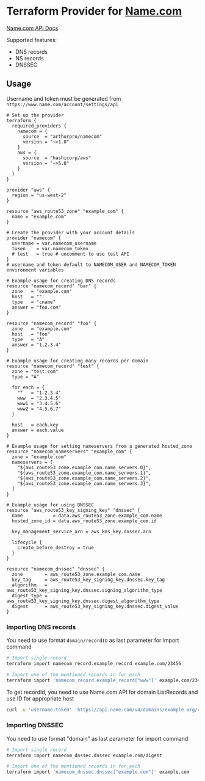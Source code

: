 # Terraform Provider for [Name.com](https://name.com)

[Name.com API Docs](https://www.name.com/api-docs)

Supported features:

- DNS records
- NS records
- DNSSEC

## Usage

Username and token must be generated from `https://www.name.com/account/settings/api`

```HCL
# Set up the provider
terraform {
  required_providers {
    namecom = {
      source  = "arthurpro/namecom"
      version = "~>1.0"
    }
    aws = {
      source  = "hashicorp/aws"
      version = "~>5.0"
    }
  }
}

provider "aws" {
  region = "us-west-2"
}

resource "aws_route53_zone" "example_com" {
  name = "example.com"
}

# Create the provider with your account details
provider "namecom" {
  username = var.namecom_username
  token    = var.namecom_token
  # test   = true # uncomment to use test API
}
# username and token default to NAMECOM_USER and NAMECOM_TOKEN environment variables

# Example usage for creating DNS records
resource "namecom_record" "bar" {
  zone   = "example.com"
  host   = ""
  type   = "cname"
  answer = "foo.com"
}

resource "namecom_record" "foo" {
  zone   = "example.com"
  host   = "foo"
  type   = "A"
  answer = "1.2.3.4"
}

# Example usage for creating many records per domain
resource "namecom_record" "test" {
  zone = "test.com"
  type = "A"

  for_each = {
    ""   = "1.2.3.4"
    www  = "2.3.4.5"
    www1 = "3.4.5.6"
    www2 = "4.5.6.7"
  }

  host   = each.key
  answer = each.value
}

# Example usage for setting nameservers from a generated hosted_zone
resource "namecom_nameservers" "example_com" {
  zone = "example.com"
  nameservers = [
    "${aws_route53_zone.example_com.name_servers.0}",
    "${aws_route53_zone.example_com.name_servers.1}",
    "${aws_route53_zone.example_com.name_servers.2}",
    "${aws_route53_zone.example_com.name_servers.3}",
  ]
}

# Example usage for using DNSSEC
resource "aws_route53_key_signing_key" "dnssec" {
  name           = data.aws_route53_zone.example_com.name
  hosted_zone_id = data.aws_route53_zone.example_com.id

  key_management_service_arn = aws_kms_key.dnssec.arn

  lifecycle {
    create_before_destroy = true
  }
}

resource "namecom_dnssec" "dnssec" {
  zone        = aws_route53_zone.example_com.name
  key_tag     = aws_route53_key_signing_key.dnssec.key_tag
  algorithm   = aws_route53_key_signing_key.dnssec.signing_algorithm_type
  digest_type = aws_route53_key_signing_key.dnssec.digest_algorithm_type
  digest      = aws_route53_key_signing_key.dnssec.digest_value
}
```

### Importing DNS records

You need to use format `domain/recordID` as last parameter for import command

```bash
# Import single record
terraform import namecom_record.example_record example.com/23456

# Import one of the mentioned records in for_each
terraform import 'namecom_record.example_record["www"]' example.com/23456
```

To get recordId, you need to use Name.com API for domain ListRecords and use ID for appropriate host

```bash
curl -u 'username:token' 'https://api.name.com/v4/domains/example.org/records'
```

### Importing DNSSEC

You need to use format "domain" as last parameter for import command

```bash
# Import single record
terraform import namecom_dnssec.dnssec example.com/digest

# Import one of the mentioned records in for_each
terraform import 'namecom_dnssec.dnssec["example.com"]' example.com
```
